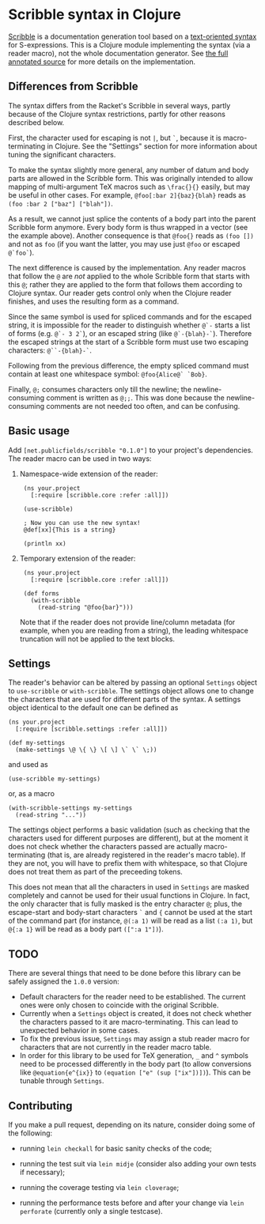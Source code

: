 # Scribble syntax in Clojure

[Scribble](http://docs.racket-lang.org/scribble/) is a documentation generation tool based on a [text-oriented syntax](http://docs.racket-lang.org/scribble/reader.html) for S-expressions.
This is a Clojure module implementing the syntax (via a reader macro), not the whole documentation generator.
See [the full annotated source](http://clojure-scribble.publicfields.net) for more details on the implementation.


## Differences from Scribble

The syntax differs from the Racket's Scribble in several ways, partly because of the Clojure syntax restrictions, partly for other reasons described below.

First, the character used for escaping is not `|`, but `` ` ``, because it is macro-terminating in Clojure.
See the "Settings" section for more information about tuning the significant characters.

To make the syntax slightly more general, any number of datum and body parts are allowed in the Scribble form.
This was originally intended to allow mapping of multi-argument TeX macros such as `\frac{}{}` easily, but may be useful in other cases.
For example, `@foo[:bar 2]{baz}{blah}` reads as `(foo :bar 2 ["baz"] ["blah"])`.

As a result, we cannot just splice the contents of a body part into the parent Scribble form anymore.
Every body form is thus wrapped in a vector (see the example above).
Another consequence is that `@foo{}` reads as `(foo [])` and not as `foo` (if you want the latter, you may use just `@foo` or escaped `` @`foo` ``).

The next difference is caused by the implementation.
Any reader macros that follow the `@` are *not* applied to the whole Scribble form that starts with this `@`; rather they are applied to the form that follows them according to Clojure syntax.
Our reader gets control only when the Clojure reader finishes, and uses the resulting form as a command.

Since the same symbol is used for spliced commands and for the escaped string, it is impossible for the reader to distinguish whether `` @`- `` starts a list of forms (e.g. `` @`- 3 2` ``), or an escaped string (like `` @`-{blah}-` ``).
Therefore the escaped strings at the start of a Scribble form must use two escaping characters: ``` @``-{blah}-` ```.

Following from the previous difference, the empty spliced command must contain at least one whitespace symbol: ``@foo{Alice@` `Bob}``.

Finally, `@;` consumes characters only till the newline; the newline-consuming comment is written as `@;;`.
This was done because the newline-consuming comments are not needed too often, and can be confusing.


## Basic usage

Add ``[net.publicfields/scribble "0.1.0"]`` to your project's dependencies.
The reader macro can be used in two ways:

1. Namespace-wide extension of the reader:

        (ns your.project
          [:require [scribble.core :refer :all]])

        (use-scribble)

        ; Now you can use the new syntax!
        @def[xx]{This is a string}

        (println xx)

2. Temporary extension of the reader:

        (ns your.project
          [:require [scribble.core :refer :all]])

        (def forms
          (with-scribble
            (read-string "@foo{bar}")))

   Note that if the reader does not provide line/column metadata (for example, when you are reading from a string), the leading whitespace truncation will not be applied to the text blocks.


## Settings

The reader's behavior can be altered by passing an optional ``Settings`` object to ``use-scribble`` or ``with-scribble``.
The settings object allows one to change the characters that are used for different parts of the syntax.
A settings object identical to the default one can be defined as

    (ns your.project
      [:require [scribble.settings :refer :all]])

    (def my-settings
      (make-settings \@ \{ \} \[ \] \` \` \;))

and used as

    (use-scribble my-settings)

or, as a macro

    (with-scribble-settings my-settings
      (read-string "..."))

The settings object performs a basic validation (such as checking that the characters used for different purposes are different), but at the moment it does not check whether the characters passed are actually macro-terminating (that is, are already registered in the reader's macro table).
If they are not, you will have to prefix them with whitespace, so that Clojure does not treat them as part of the preceeding tokens.

This does not mean that all the characters in used in ``Settings`` are masked completely and cannot be used for their usual functions in Clojure.
In fact, the only character that is fully masked is the entry character `@`; plus, the escape-start and body-start characters `` ` `` and `{` cannot be used at the start of the command part (for instance, `@(:a 1)` will be read as a list `(:a 1)`, but `@{:a 1}` will be read as a body part `([":a 1"])`).


## TODO

There are several things that need to be done before this library can be safely assigned the ``1.0.0`` version:

- Default characters for the reader need to be established.
  The current ones were only chosen to coincide with the original Scribble.
- Currently when a ``Settings`` object is created, it does not check whether the characters passed to it are macro-terminating.
  This can lead to unexpected behavior in some cases.
- To fix the previous issue, ``Settings`` may assign a stub reader macro for characters that are not currently in the reader macro table.
- In order for this library to be used for TeX generation, `_` and `^` symbols need to be processed differently in the body part (to allow conversions like ``@equation{e^{ix}}`` to ``(equation ["e" (sup ["ix"])])``).
  This can be tunable through ``Settings``.


## Contributing

If you make a pull request, depending on its nature, consider doing some of the following:

- running ``lein checkall`` for basic sanity checks of the code;

- running the test suit via ``lein midje`` (consider also adding your own tests if necessary);

- running the coverage testing via ``lein cloverage``;

- running the performance tests before and after your change via ``lein perforate`` (currently only a single testcase).


